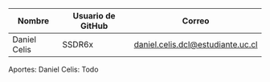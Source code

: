 |  Nombre | Usuario de GitHub | Correo |
| -------- | ------- | ------- |
| Daniel Celis | SSDR6x | daniel.celis.dcl@estudiante.uc.cl |

Aportes:
Daniel Celis: 
Todo